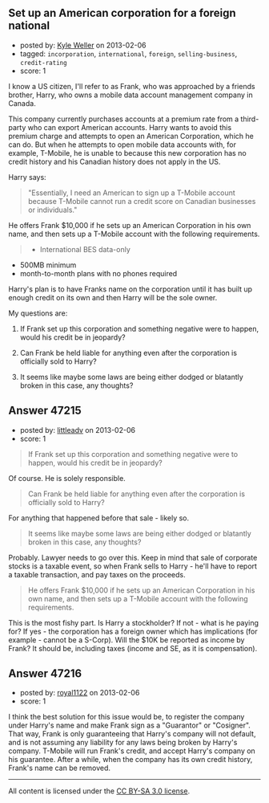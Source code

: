 ## Set up an American corporation for a foreign national

- posted by: [Kyle Weller](https://stackexchange.com/users/-1/23900-kyle-weller) on 2013-02-06
- tagged: `incorporation`, `international`, `foreign`, `selling-business`, `credit-rating`
- score: 1

I know a US citizen, I'll refer to as Frank, who was approached by a friends brother, Harry, who owns a mobile data account management company in Canada.

This company currently purchases accounts at a premium rate from a third-party who can export American accounts. Harry wants to avoid this premium charge and attempts to open an American Corporation, which he can do. But when he attempts to open mobile data accounts with, for example, T-Mobile, he is unable to because this new corporation has no credit history and his Canadian history does not apply in the US.

Harry says:
>"Essentially, I need an American to sign up a T-Mobile account because T-Mobile cannot run a credit score on Canadian businesses or individuals."

He offers Frank $10,000 if he sets up an American Corporation in his own name, and then sets up a T-Mobile account with the following requirements.

>- International BES data-only
- 500MB minimum
- month-to-month plans with no phones required

Harry's plan is to have Franks name on the corporation until it has built up enough credit on its own and then Harry will be the sole owner.

My questions are:

1. If Frank set up this corporation and something negative were to happen, would his credit be in jeopardy?

2. Can Frank be held liable for anything even after the corporation is officially sold to Harry?

3. It seems like maybe some laws are being either dodged or blatantly broken in this case, any thoughts?


## Answer 47215

- posted by: [littleadv](https://stackexchange.com/users/-1/13808-littleadv) on 2013-02-06
- score: 1

> If Frank set up this corporation and something negative were to
> happen, would his credit be in jeopardy?

Of course. He is solely responsible.

> Can Frank be held liable for anything even after the corporation is
> officially sold to Harry?

For anything that happened before that sale - likely so.

> It seems like maybe some laws are being either dodged or blatantly
> broken in this case, any thoughts?

Probably. Lawyer needs to go over this. Keep in mind that sale of corporate stocks is a taxable event, so when Frank sells to Harry - he'll have to report a taxable transaction, and pay taxes on the proceeds.

> He offers Frank $10,000 if he sets up an American Corporation in his
> own name, and then sets up a T-Mobile account with the following
> requirements.

This is the most fishy part. Is Harry a stockholder? If not - what is he paying for? If yes - the corporation has a foreign owner which has implications (for example - cannot be a S-Corp). Will the $10K be reported as income by Frank? It should be, including taxes (income and SE, as it is compensation).




## Answer 47216

- posted by: [royal1122](https://stackexchange.com/users/-1/17308-royal1122) on 2013-02-06
- score: 1

I think the best solution for this issue would be, to register the company under Harry's name and make Frank sign as a "Guarantor" or "Cosigner". That way, Frank is only guaranteeing that Harry's company will not default, and is not assuming any liability for any laws being broken by Harry's company. T-Mobile will run Frank's credit, and accept Harry's company on his guarantee. After a while, when the company has its own credit history, Frank's name can be removed.



---

All content is licensed under the [CC BY-SA 3.0 license](https://creativecommons.org/licenses/by-sa/3.0/).
